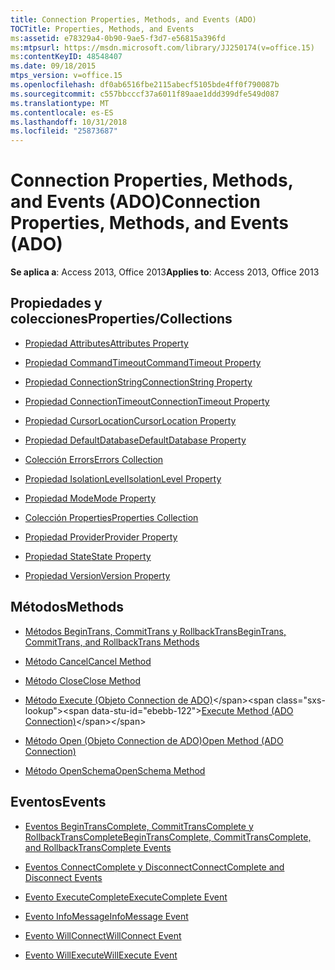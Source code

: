 ```yaml
---
title: Connection Properties, Methods, and Events (ADO)
TOCTitle: Properties, Methods, and Events
ms:assetid: e78329a4-0b90-9ae5-f3d7-e56815a396fd
ms:mtpsurl: https://msdn.microsoft.com/library/JJ250174(v=office.15)
ms:contentKeyID: 48548407
ms.date: 09/18/2015
mtps_version: v=office.15
ms.openlocfilehash: df0ab6516fbe2115abecf5105bde4ff0f790087b
ms.sourcegitcommit: c557bbcccf37a6011f89aae1ddd399dfe549d087
ms.translationtype: MT
ms.contentlocale: es-ES
ms.lasthandoff: 10/31/2018
ms.locfileid: "25873687"
---
```

# <a name="connection-properties-methods-and-events-ado"></a><span data-ttu-id="ebebb-102">Connection Properties, Methods, and Events (ADO)</span><span class="sxs-lookup"><span data-stu-id="ebebb-102">Connection Properties, Methods, and Events (ADO)</span></span>

<span data-ttu-id="ebebb-103">**Se aplica a**: Access 2013, Office 2013</span><span class="sxs-lookup"><span data-stu-id="ebebb-103">**Applies to**: Access 2013, Office 2013</span></span>

## <a name="propertiescollections"></a><span data-ttu-id="ebebb-104">Propiedades y colecciones</span><span class="sxs-lookup"><span data-stu-id="ebebb-104">Properties/Collections</span></span>

- [<span data-ttu-id="ebebb-105">Propiedad Attributes</span><span class="sxs-lookup"><span data-stu-id="ebebb-105">Attributes Property</span></span>](attributes-property-ado.md)

- [<span data-ttu-id="ebebb-106">Propiedad CommandTimeout</span><span class="sxs-lookup"><span data-stu-id="ebebb-106">CommandTimeout Property</span></span>](commandtimeout-property-ado.md)

- [<span data-ttu-id="ebebb-107">Propiedad ConnectionString</span><span class="sxs-lookup"><span data-stu-id="ebebb-107">ConnectionString Property</span></span>](connectionstring-property-ado.md)

- [<span data-ttu-id="ebebb-108">Propiedad ConnectionTimeout</span><span class="sxs-lookup"><span data-stu-id="ebebb-108">ConnectionTimeout Property</span></span>](connectiontimeout-property-ado.md)

- [<span data-ttu-id="ebebb-109">Propiedad CursorLocation</span><span class="sxs-lookup"><span data-stu-id="ebebb-109">CursorLocation Property</span></span>](cursorlocation-property-ado.md)

- [<span data-ttu-id="ebebb-110">Propiedad DefaultDatabase</span><span class="sxs-lookup"><span data-stu-id="ebebb-110">DefaultDatabase Property</span></span>](defaultdatabase-property-ado.md)

- [<span data-ttu-id="ebebb-111">Colección Errors</span><span class="sxs-lookup"><span data-stu-id="ebebb-111">Errors Collection</span></span>](errors-collection-ado.md)

- [<span data-ttu-id="ebebb-112">Propiedad IsolationLevel</span><span class="sxs-lookup"><span data-stu-id="ebebb-112">IsolationLevel Property</span></span>](isolationlevel-property-ado.md)

- [<span data-ttu-id="ebebb-113">Propiedad Mode</span><span class="sxs-lookup"><span data-stu-id="ebebb-113">Mode Property</span></span>](mode-property-ado.md)

- [<span data-ttu-id="ebebb-114">Colección Properties</span><span class="sxs-lookup"><span data-stu-id="ebebb-114">Properties Collection</span></span>](properties-collection-ado.md)

- [<span data-ttu-id="ebebb-115">Propiedad Provider</span><span class="sxs-lookup"><span data-stu-id="ebebb-115">Provider Property</span></span>](provider-property-ado.md)

- [<span data-ttu-id="ebebb-116">Propiedad State</span><span class="sxs-lookup"><span data-stu-id="ebebb-116">State Property</span></span>](state-property-ado.md)

- [<span data-ttu-id="ebebb-117">Propiedad Version</span><span class="sxs-lookup"><span data-stu-id="ebebb-117">Version Property</span></span>](version-property-ado.md)

## <a name="methods"></a><span data-ttu-id="ebebb-118">Métodos</span><span class="sxs-lookup"><span data-stu-id="ebebb-118">Methods</span></span>

- [<span data-ttu-id="ebebb-119">Métodos BeginTrans, CommitTrans y RollbackTrans</span><span class="sxs-lookup"><span data-stu-id="ebebb-119">BeginTrans, CommitTrans, and RollbackTrans Methods</span></span>](begintrans-committrans-and-rollbacktrans-methods-ado.md)

- [<span data-ttu-id="ebebb-120">Método Cancel</span><span class="sxs-lookup"><span data-stu-id="ebebb-120">Cancel Method</span></span>](cancel-method-ado.md)

- [<span data-ttu-id="ebebb-121">Método Close</span><span class="sxs-lookup"><span data-stu-id="ebebb-121">Close Method</span></span>](close-method-ado.md)

- <span data-ttu-id="ebebb-122">[Método Execute (Objeto Connection de ADO)](https://msdn.microsoft.com/library/jj249832\(v=office.15\))</span><span class="sxs-lookup"><span data-stu-id="ebebb-122">[Execute Method (ADO Connection)](https://msdn.microsoft.com/library/jj249832\(v=office.15\))</span></span>

- [<span data-ttu-id="ebebb-123">Método Open (Objeto Connection de ADO)</span><span class="sxs-lookup"><span data-stu-id="ebebb-123">Open Method (ADO Connection)</span></span>](open-method-ado-connection.md)

- [<span data-ttu-id="ebebb-124">Método OpenSchema</span><span class="sxs-lookup"><span data-stu-id="ebebb-124">OpenSchema Method</span></span>](openschema-method-ado.md)

## <a name="events"></a><span data-ttu-id="ebebb-125">Eventos</span><span class="sxs-lookup"><span data-stu-id="ebebb-125">Events</span></span>

- [<span data-ttu-id="ebebb-126">Eventos BeginTransComplete, CommitTransComplete y RollbackTransComplete</span><span class="sxs-lookup"><span data-stu-id="ebebb-126">BeginTransComplete, CommitTransComplete, and RollbackTransComplete Events</span></span>](begintranscomplete-committranscomplete-and-rollbacktranscomplete-events-ado.md)

- [<span data-ttu-id="ebebb-127">Eventos ConnectComplete y Disconnect</span><span class="sxs-lookup"><span data-stu-id="ebebb-127">ConnectComplete and Disconnect Events</span></span>](connectcomplete-and-disconnect-events-ado.md)

- [<span data-ttu-id="ebebb-128">Evento ExecuteComplete</span><span class="sxs-lookup"><span data-stu-id="ebebb-128">ExecuteComplete Event</span></span>](executecomplete-event-ado.md)

- [<span data-ttu-id="ebebb-129">Evento InfoMessage</span><span class="sxs-lookup"><span data-stu-id="ebebb-129">InfoMessage Event</span></span>](infomessage-event-ado.md)

- [<span data-ttu-id="ebebb-130">Evento WillConnect</span><span class="sxs-lookup"><span data-stu-id="ebebb-130">WillConnect Event</span></span>](willconnect-event-ado.md)

- [<span data-ttu-id="ebebb-131">Evento WillExecute</span><span class="sxs-lookup"><span data-stu-id="ebebb-131">WillExecute Event</span></span>](willexecute-event-ado.md)

